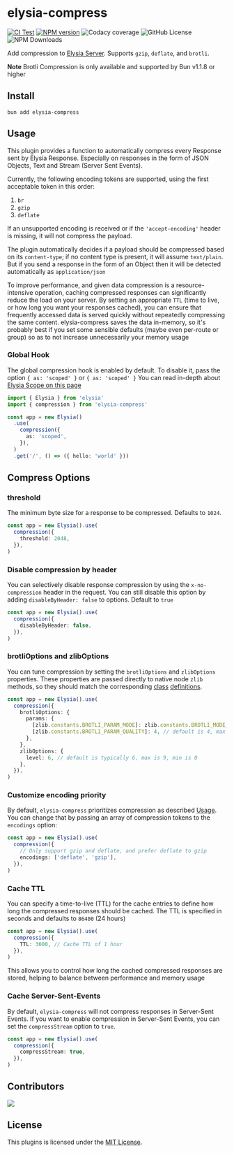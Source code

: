# elysia-compress

[![CI Test](https://github.com/vermaysha/elysia-compress/actions/workflows/ci.yml/badge.svg)](https://github.com/vermaysha/elysia-compress/actions/workflows/ci.yml)
[![NPM version](https://img.shields.io/npm/v/elysia-compress.svg?style=flat)](https://www.npmjs.com/package/elysia-compress)
![Codacy coverage](https://img.shields.io/codacy/coverage/cac8faec654f452abf60133df31cf86d)
![GitHub License](https://img.shields.io/github/license/vermaysha/elysia-compress?style=flat)
![NPM Downloads](https://img.shields.io/npm/dy/elysia-compress?style=flat)

Add compression to [Elysia Server](https://elysiajs.com/essential/handler.html#response). Supports `gzip`, `deflate`, and `brotli`.

**Note** Brotli Compression is only available and supported by Bun v1.1.8 or higher

## Install

```
bun add elysia-compress
```

## Usage

This plugin provides a function to automatically compress every Response sent by Elysia Response.
Especially on responses in the form of JSON Objects, Text and Stream (Server Sent Events).

Currently, the following encoding tokens are supported, using the first acceptable token in this order:

1. `br`
2. `gzip`
3. `deflate`

If an unsupported encoding is received or if the `'accept-encoding'` header is missing, it will not compress the payload.

The plugin automatically decides if a payload should be compressed based on its `content-type`; if no content type is present, it will assume `text/plain`. But if you send a response in the form of an Object then it will be detected automatically as `application/json`

To improve performance, and given data compression is a resource-intensive operation, caching compressed responses can significantly reduce the load on your server. By setting an appropriate `TTL` (time to live, or how long you want your responses cached), you can ensure that frequently accessed data is served quickly without repeatedly compressing the same content. elysia-compress saves the data in-memory, so it's probably best if you set some sensible defaults (maybe even per-route or group) so as to not increase unnecessarily your memory usage

### Global Hook

The global compression hook is enabled by default. To disable it, pass the option `{ as: 'scoped' }` or `{ as: 'scoped' }` You can read in-depth about [Elysia Scope on this page](https://elysiajs.com/essential/scope.html)

```typescript
import { Elysia } from 'elysia'
import { compression } from 'elysia-compress'

const app = new Elysia()
  .use(
    compression({
      as: 'scoped',
    }),
  )
  .get('/', () => ({ hello: 'world' }))
```

## Compress Options

### threshold

The minimum byte size for a response to be compressed. Defaults to `1024`.

```typescript
const app = new Elysia().use(
  compression({
    threshold: 2048,
  }),
)
```

### Disable compression by header

You can selectively disable response compression by using the `x-no-compression` header in the request.
You can still disable this option by adding `disableByHeader: false` to options. Default to `true`

```typescript
const app = new Elysia().use(
  compression({
    disableByHeader: false,
  }),
)
```

### brotliOptions and zlibOptions

You can tune compression by setting the `brotliOptions` and `zlibOptions` properties. These properties are passed directly to native node `zlib` methods, so they should match the corresponding [class](https://nodejs.org/api/zlib.html#zlib_class_brotlioptions) [definitions](https://nodejs.org/api/zlib.html#zlib_class_options).

```typescript
const app = new Elysia().use(
  compression({
    brotliOptions: {
      params: {
        [zlib.constants.BROTLI_PARAM_MODE]: zlib.constants.BROTLI_MODE_TEXT, // useful for APIs that primarily return text
        [zlib.constants.BROTLI_PARAM_QUALITY]: 4, // default is 4, max is 11, min is 0
      },
    },
    zlibOptions: {
      level: 6, // default is typically 6, max is 9, min is 0
    },
  }),
)
```

### Customize encoding priority

By default, `elysia-compress` prioritizes compression as described [Usage](#usage). You can change that by passing an array of compression tokens to the `encodings` option:

```typescript
const app = new Elysia().use(
  compression({
    // Only support gzip and deflate, and prefer deflate to gzip
    encodings: ['deflate', 'gzip'],
  }),
)
```

### Cache TTL

You can specify a time-to-live (TTL) for the cache entries to define how long the compressed responses should be cached. The TTL is specified in seconds and defaults to `86400` (24 hours)

```typescript
const app = new Elysia().use(
  compression({
    TTL: 3600, // Cache TTL of 1 hour
  }),
)
```

This allows you to control how long the cached compressed responses are stored, helping to balance between performance and memory usage

### Cache Server-Sent-Events

By default, `elysia-compress` will not compress responses in Server-Sent Events. If you want to enable compression in Server-Sent Events, you can set the `compressStream` option to `true`.

```typescript
const app = new Elysia().use(
  compression({
    compressStream: true,
  }),
)
```

## Contributors

<a href="https://github.com/vermaysha/elysia-compress/graphs/contributors">
  <img src="https://contrib.rocks/image?repo=vermaysha/elysia-compress" />
</a>

## License

This plugins is licensed under the [MIT License](LICENSE).
